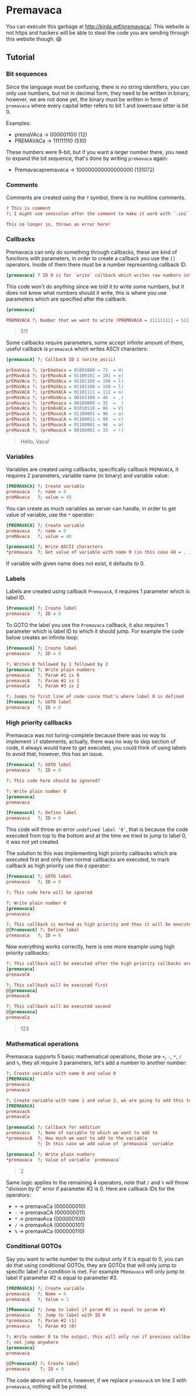 # Premavaca
You can execute this garbage at http://kirda.wtf/premavaca/. This website is not https and hackers will be able to steal the code you are sending through this website though. 😱

## Tutorial
### Bit sequences
Since the language must be confusing, there is no string identifiers, you can only use numbers, but not in decimal form, they need to be written in binary, however, we are not done yet, the binary must be written in form of `premavaca` where every capital letter refers to bit 1 and lowercase letter is bit 0.

Examples:
+ premaVAca -> 000001100 (12)
+ PREMAVACa -> 111111110 (510)

These numbers were 9-bit, but if you want a larger number there, you need to expand the bit sequence, that's done by writing `premavaca` again:
+ Premavacapremavaca -> 100000000000000000 (131072)

### Comments
Comments are created using the `?` symbol, there is no multiline comments.
```ini
? This is comment
?; I might use semicolon after the comment to make it work with `.ini` syntax

This no longer is, throws an error here!
```

### Callbacks
Premavaca can only do something through callbacks, these are kind of functions with parameters, in order to create a callback you use the `[]` operators. Inside of them there must be a number representing callback ID.
```ini
[premavaca] ? ID 0 is for `write` callback which writes raw numbers into output
```
This code won't do anything since we told it to write some numbers, but it does not know what numbers should it write, this is where you use parameters which are specified after the callback:
```ini
[premavaca]

PREMAVACA ?; Number that we want to write (PREMAVACA = 111111111 = 511)

```
> 511

Some callbacks require parameters, some accept infinite amount of them, useful callback is `premavacA` which writes ASCII characters:
```ini
[premavacA] ?; Callback ID 1 (write_ascii)

prEmaVaca ?; (prEmaVaca = 01001000 = 72  = H)
prEMavAcA ?; (prEMavAcA = 01100101 = 101 = e)
prEMaVAca ?; (prEMaVAca = 01101100 = 108 = l)
prEMaVAca ?; (prEMaVAca = 01101100 = 108 = l)
prEMaVACA ?; (prEMaVACA = 01101111 = 111 = o)
preMaVAca ?; (preMaVAca = 00101100 = 46  = ,)
preMavaca ?; (preMavaca = 00100000 = 32  =  )
prEmAvACa ?; (prEmAvACa = 01010110 = 86  = V)
prEMavacA ?; (prEMavacA = 01100001 = 96  = a)
prEMavaCA ?; (prEMavaCA = 01100011 = 99  = c)
prEMavacA ?; (prEMavacA = 01100001 = 96  = a)
preMavacA ?; (preMavacA = 00100001 = 33  = !)
```
> Hello, Vaca!

### Variables
Variables are created using callbacks, specifically callback `PREMAVACA`, it requires 2 parameters, variable name (in binary) and variable value:
```ini
[PREMAVACA] ?; Create variable
premavaca   ?; name = 0
preMAvaca   ?; value = 48

```
You can create as much variables as server can handle, in order to get value of variable, use the `*` operator:
```ini
[PREMAVACA] ?; Create variable
premavaca   ?; name = 0
preMAvaca   ?; value = 48

[premavacA] ?; Write ASCII characters
*premavaca  ?; Get value of variable with name 0 (in this case 48 = , in ASCII)
```
If variable with given name does not exist, it defaults to 0.

### Labels
Labels are created using callback `PremavacA`, it requires 1 parameter which is label ID.
```ini
[PremavacA] ?; Create label
premavaca   ?; ID = 0
```
To GOTO the label you use the `Premavaca` callback, it also requires 1 parameter which is label ID to which it should jump. For example the code below creates an infinite loop:
```ini
[PremavacA] ?; Create label
premavaca   ?; ID = 0

?; Writes 0 followed by 1 followed by 2
[premavaca] ?; Write plain numbers
premavaca   ?; Param #1 is 0
premavacA   ?; Param #2 is 1
premavaCa   ?; Param #3 is 2

?; Jumps to first line of code since that's where label 0 is defined
[Premavaca] ?; GOTO label
premavaca   ?; ID = 0

```
### High priority callbacks
Premavaca was not turing-complete because there was no way to implement `if` statements, actually, there was no way to skip section of code, it always would have to get executed, you could think of using labels to avoid that, however, this has an issue.
```ini
[Premavaca] ?; GOTO label
premavaca   ?; ID = 0

?; This code here should be ignored?

?; Write plain number 0
[premavaca]
premavaca

[PremavacA] ?; Define label
premavaca   ?; ID = 0
```
This code will throw an error `undefined label '0'`, that is because the code executed from top to the bottom and at the time we tried to jump to label 0, it was not yet created.

The solution to this was implementing high priority callbacks which are executed first and only then normal callbacks are executed, to mark callback as high priority use the `@` operator:
```ini
[Premavaca] ?; GOTO label
premavaca   ?; ID = 0

?; This code here will be ignored

?; Write plain number 0
[premavaca]
premavaca

?; This callback is marked as high priority and thus it will be executed first
@[PremavacA] ?; Define label
premavaca   ?; ID = 0
```
Now everything works correctly, here is one more example using high priority callbacks:
```ini
?; This callback will be executed after the high priority callbacks are done
[premavaca]
premavaCA

?; This callback will be executed first
@[premavaca]
premavacA

?; This callback will be executed second
@[premavaca]
premavaCa
```
> 123

### Mathematical operations
Premavaca supports 5 basic mathematical operations, those are `+`, `-`, `*`, `/` and `%`, they all require 3 parameters, let's add a number to another number:
```ini
?; Create variable with name 0 and value 0
[PREMAVACA]
premavaca
premavaca

?; Create variable with name 1 and value 2, we are going to add this to name 0
[PREMAVACA]
premavacA
premavaCa

[premavaCa] ?; Callback for addition
premavaca   ?; Name of variable to which we want to add to
*premavacA  ?; How much we want to add to the variable
            ?; In this case we add value of `premavacA` variable

[premavaca] ?; Write plain numbers
*premavaca  ?; Value of variable `premavaca`

```
> 2

Same logic applies to the remaining 4 operators, note that `/` and `%` will throw "division by 0" error if parameter #2 is 0. Here are callback IDs for the operators:
* `+` -> premavaCa (000000010)
* `-` -> premavaCA (000000011)
* `*` -> premavAca (000000100)
* `/` -> premavAcA (000000101)
* `%` -> premavACa (000000110)

### Conditional GOTOs
Say you want to write number to the output only if it is equal to 0, you can do that using conditional GOTOs, they are GOTOs that will only jump to specific label if a condition is met. For example `PRemavaca` will only jump to label if parameter #2 is equal to parameter #3.
```ini
[PREMAVACA] ?; Create variable
premavaca   ?; Name = 0
premavacA   ?; Value = 1

[PRemavaca] ?; Jump to label if param #2 is equal to param #3
premavaca   ?; Jump to label with ID 0
*premavaca  ?; Param #2 (1)
premavaca   ?; Param #3 (0)

?; Write number 0 to the output, this will only run if previous callback did
?; not jump anywhere
[premavaca]
premavaca

@[PremavacA] ?; Create label
premavaca    ?; ID = 0

```
The code above will print `0`, however, if we replace `premavacA` on line 3 with `premavaca`, nothing will be printed.
